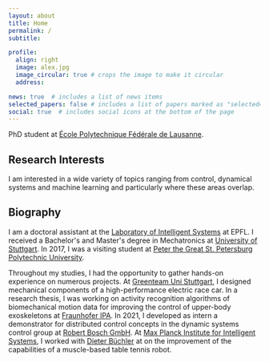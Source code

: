 ```yaml
---
layout: about
title: Home
permalink: /
subtitle:

profile:
  align: right
  image: alex.jpg
  image_circular: true # crops the image to make it circular
  address:

news: true  # includes a list of news items
selected_papers: false # includes a list of papers marked as "selected={true}"
social: true  # includes social icons at the bottom of the page
---
```

PhD student at [École Polytechnique Fédérale de Lausanne](https://www.epfl.ch/labs/lis/).

## Research Interests
I am interested in a wide variety of topics ranging from control, dynamical systems and machine learning and particularly where these areas overlap.

## Biography
I am a doctoral assistant at the [Laboratory of Intelligent Systems](https://www.epfl.ch/labs/lis/) at EPFL. I received a Bachelor's and Master's degree in Mechatronics at [University of Stuttgart](https://www.uni-stuttgart.de/). In 2017, I was a visiting student at [Peter the Great St. Petersburg Polytechnic University](https://english.spbstu.ru/). 

Throughout my studies, I had the opportunity to gather hands-on experience on numerous projects. At [Greenteam Uni Stuttgart](https://www.greenteam-stuttgart.de/), I designed mechanical components of a high-performance electric race car. In a research thesis, I was working on activity recognition algorithms of biomechanical motion data for improving the control of upper-body exoskeletons at [Fraunhofer IPA](https://www.ipa.fraunhofer.de/). In 2021, I developed as intern a demonstrator for distributed control concepts in the dynamic systems control group at [Robert Bosch GmbH](https://www.bosch.de/). At [Max Planck Institute for Intelligent Systems](https://is.mpg.de/), I worked with [Dieter Büchler](https://ei.is.mpg.de/person/dbuechler) at  on the improvement of the capabilities of a muscle-based table tennis robot.

